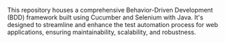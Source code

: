 This repository houses a comprehensive Behavior-Driven Development (BDD) framework built using Cucumber and Selenium with Java. It's designed to streamline and enhance the test automation process for web applications, ensuring maintainability, scalability, and robustness.
